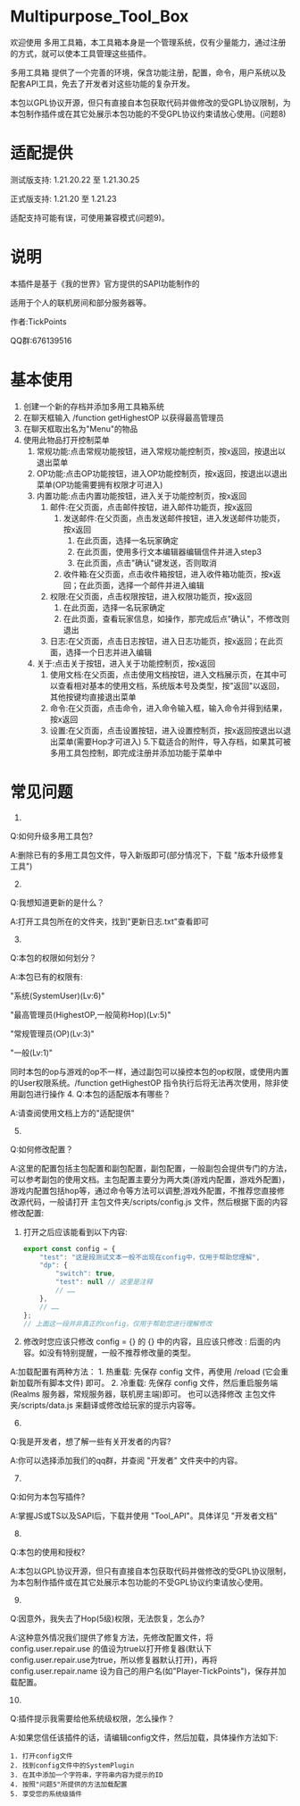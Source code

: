 # Multipurpose_Tool_Box
欢迎使用 多用工具箱，本工具箱本身是一个管理系统，仅有少量能力，通过注册的方式，就可以使本工具管理这些插件。

多用工具箱 提供了一个完善的环境，保含功能注册，配置，命令，用户系统以及配套API工具，免去了开发者对这些功能的复杂开发。

本包以GPL协议开源，但只有直接自本包获取代码并做修改的受GPL协议限制，为本包制作插件或在其它处展示本包功能的不受GPL协议约束请放心使用。(问题8)

# 适配提供
测试版支持: 1.21.20.22 至 1.21.30.25

正式版支持: 1.21.20 至 1.21.23

适配支持可能有误，可使用兼容模式(问题9)。

# 说明
本插件是基于《我的世界》官方提供的SAPI功能制作的

适用于个人的联机房间和部分服务器等。

作者:TickPoints

QQ群:676139516

# 基本使用
1. 创建一个新的存档并添加多用工具箱系统
2. 在聊天框输入 /function getHighestOP 以获得最高管理员
3. 在聊天框取出名为"Menu"的物品
4. 使用此物品打开控制菜单
    1. 常规功能:点击常规功能按钮，进入常规功能控制页，按x返回，按退出以退出菜单
    2. OP功能:点击OP功能按钮，进入OP功能控制页，按x返回，按退出以退出菜单(OP功能需要拥有权限才可进入)
    3. 内置功能:点击内置功能按钮，进入关于功能控制页，按x返回
        1. 邮件:在父页面，点击邮件按钮，进入邮件功能页，按x返回
            1. 发送邮件:在父页面，点击发送邮件按钮，进入发送邮件功能页，按x返回
                1. 在此页面，选择一名玩家确定
                2. 在此页面，使用多行文本编辑器编辑信件并进入step3
                3. 在此页面，点击"确认"键发送，否则取消
            2. 收件箱:在父页面，点击收件箱按钮，进入收件箱功能页，按x返回；在此页面，选择一个邮件并进入编辑
        2. 权限:在父页面，点击权限按钮，进入权限功能页，按x返回
            1. 在此页面，选择一名玩家确定
            2. 在此页面，查看玩家信息，如操作，那完成后点"确认"，不修改则退出
        3. 日志:在父页面，点击日志按钮，进入日志功能页，按x返回；在此页面，选择一个日志并进入编辑
    4. 关于:点击关于按钮，进入关于功能控制页，按x返回
        1. 使用文档:在父页面，点击使用文档按钮，进入文档展示页，在其中可以查看相对基本的使用文档，系统版本号及类型，按"返回"以返回，其他按键均直接退出菜单
        2. 命令:在父页面，点击命令，进入命令输入框，输入命令并得到结果，按x返回
        3. 设置:在父页面，点击设置按钮，进入设置控制页，按x返回按退出以退出菜单(需要Hop才可进入)
5.下载适合的附件，导入存档，如果其可被多用工具包控制，即完成注册并添加功能于菜单中

# 常见问题
1.
Q:如何升级多用工具包?

A:删除已有的多用工具包文件，导入新版即可(部分情况下，下载 "版本升级修复工具")

2.
Q:我想知道更新的是什么？

A:打开工具包所在的文件夹，找到"更新日志.txt"查看即可

3.
Q:本包的权限如何划分？

A:本包已有的权限有:

"系统(SystemUser)(Lv:6)"

"最高管理员(HighestOP,一般简称Hop)(Lv:5)"

"常规管理员(OP)(Lv:3)"

"一般(Lv:1)"

同时本包的op与游戏的op不一样，通过副包可以操控本包的op权限，或使用内置的User权限系统。/function getHighestOP 指令执行后将无法再次使用，除非使用副包进行操作
4.
Q:本包的适配版本有哪些？

A:请查阅使用文档上方的"适配提供"

5.
Q:如何修改配置？

A:这里的配置包括主包配置和副包配置，副包配置，一般副包会提供专门的方法，可以参考副包的使用文档。主包配置主要分为两大类(游戏内配置，游戏外配置)，游戏内配置包括hop等，通过命令等方法可以调整;游戏外配置，不推荐您直接修改源代码，一般请打开 主包文件夹/scripts/config.js 文件，然后根据下面的内容修改配置:

1. 打开之后应该能看到以下内容:
    ```javascript
    export const config = {
        "test": "这是段测试文本一般不出现在config中，仅用于帮助您理解",
        "dp": {
            "switch": true,
            "test": null // 这里是注释
            // ……
        },
        // ……
    };
    // 上面这一段并非真正的config，仅用于帮助您进行理解修改
    ```

2. 修改时您应该只修改 config = {} 的 {} 中的内容，且应该只修改 : 后面的内容。如没有特别提醒，一般不推荐修改量的类型。
 
A:加载配置有两种方法：
    1. 热重载: 先保存 config 文件，再使用 /reload (它会重新加载所有脚本文件) 即可。
    2. 冷重载: 先保存 config 文件，然后重启服务端(Realms 服务器，常规服务器，联机房主端)即可。
也可以选择修改 主包文件夹/scripts/data.js 来翻译或修改给玩家的提示内容等。

6.
Q:我是开发者，想了解一些有关开发者的内容?

A:你可以选择添加我们的qq群，并查阅 "开发者" 文件夹中的内容。

7.
Q:如何为本包写插件?

A:掌握JS或TS以及SAPI后，下载并使用 "Tool_API"。具体详见 "开发者文档"

8.
Q:本包的使用和授权?

A:本包以GPL协议开源，但只有直接自本包获取代码并做修改的受GPL协议限制，为本包制作插件或在其它处展示本包功能的不受GPL协议约束请放心使用。

9.
Q:因意外，我失去了Hop(5级)权限，无法恢复，怎么办?

A:这种意外情况我们提供了修复方法，先修改配置文件，将 config.user.repair.use 的值设为true以打开修复器(默认下config.user.repair.use为true，所以修复器默认打开)，再将 config.user.repair.name 设为自己的用户名(如"Player-TickPoints")，保存并加载配置。

10.
Q:插件提示我需要给他系统级权限，怎么操作？

A:如果您信任该插件的话，请编辑config文件，然后加载，具体操作方法如下:

    1. 打开config文件
    2. 找到config文件中的SystemPlugin
    3. 在其中添加一个字符串，字符串内容为提示的ID
    4. 按照"问题5"所提供的方法加载配置
    5. 享受您的系统级插件